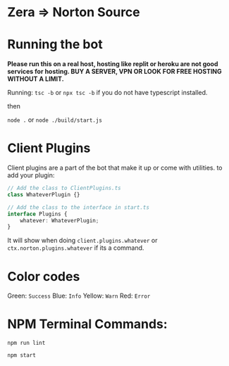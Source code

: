 # Zera => Norton Source

# Running the bot
**Please run this on a real host, hosting like replit or heroku are not good services for hosting. BUY A SERVER, VPN OR LOOK FOR FREE HOSTING WITHOUT A LIMIT.**

Running:
`tsc -b` or `npx tsc -b` if you do not have typescript installed.

then

`node .` or `node ./build/start.js`

# Client Plugins
Client plugins are a part of the bot that make it up or come with utilities.
to add your plugin:
```ts
// Add the class to ClientPlugins.ts
class WhateverPlugin {}

// Add the class to the interface in start.ts
interface Plugins {
    whatever: WhateverPlugin;
}
```
It will show when doing `client.plugins.whatever` or `ctx.norton.plugins.whatever` if its a command.

# Color codes
Green: `Success`
Blue: `Info`
Yellow: `Warn`
Red: `Error`

# NPM Terminal Commands:
`npm run lint`

`npm start`